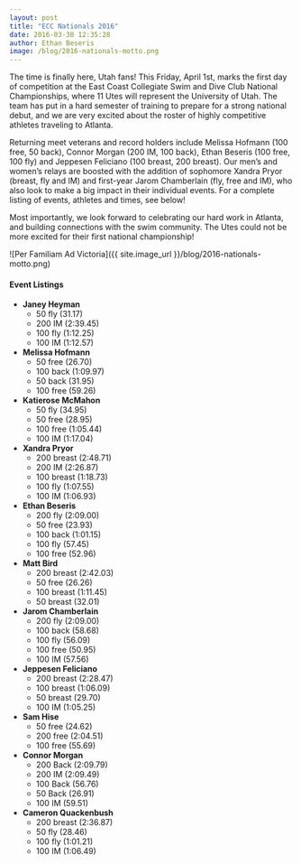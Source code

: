 ```yaml
---
layout: post
title: "ECC Nationals 2016"
date: 2016-03-30 12:35:28
author: Ethan Beseris
image: /blog/2016-nationals-motto.png
---
```


The time is finally here, Utah fans! This Friday, April 1st, marks the first day of competition at the East Coast Collegiate Swim and Dive Club National Championships, where 11 Utes will represent the University of Utah. The team has put in a hard semester of training to prepare for a strong national debut, and we are very excited about the roster of highly competitive athletes traveling to Atlanta.

Returning meet veterans and record holders include Melissa Hofmann (100 free, 50 back), Connor Morgan (200 IM, 100 back), Ethan Beseris (100 free, 100 fly) and Jeppesen Feliciano (100 breast, 200 breast). Our men’s and women’s relays are boosted with the addition of sophomore Xandra Pryor (breast, fly and IM) and first-year Jarom Chamberlain (fly, free and IM), who also look to make a big impact in their individual events. For a complete listing of events, athletes and times, see below!

Most importantly, we look forward to celebrating our hard work in Atlanta, and building connections with the swim community. The Utes could not be more excited for their first national championship!

![Per Familiam Ad Victoria]({{ site.image_url }}/blog/2016-nationals-motto.png)

#### Event Listings

* **Janey Heyman**
  * 50 fly (31.17)
  * 200 IM (2:39.45)
  * 100 fly (1:12.25)
  * 100 IM (1:12.57)
* **Melissa Hofmann**
  * 50 free (26.70)
  * 100 back (1:09.97)
  * 50 back (31.95)
  * 100 free (59.26)
* **Katierose McMahon**
  * 50 fly (34.95)
  * 50 free (28.95)
  * 100 free (1:05.44)
  * 100 IM (1:17.04)
* **Xandra Pryor**
  * 200 breast (2:48.71)
  * 200 IM (2:26.87)
  * 100 breast (1:18.73)
  * 100 fly (1:07.55)
  * 100 IM (1:06.93)
* **Ethan Beseris**
  * 200 fly (2:09.00)
  * 50 free (23.93)
  * 100 back (1:01.15)
  * 100 fly (57.45)
  * 100 free (52.96)
* **Matt Bird**
  * 200 breast (2:42.03)
  * 50 free (26.26)
  * 100 breast (1:11.45)
  * 50 breast (32.01)
* **Jarom Chamberlain**
  * 200 fly (2:09.00)
  * 100 back (58.68)
  * 100 fly (56.09)
  * 100 free (50.95)
  * 100 IM (57.56)
* **Jeppesen Feliciano**
  * 200 breast (2:28.47)
  * 100 breast (1:06.09)
  * 50 breast (29.70)
  * 100 IM (1:05.25)
* **Sam Hise**
  * 50 free (24.62)
  * 200 free (2:04.51)
  * 100 free (55.69)
* **Connor Morgan**
  * 200 Back (2:09.79)
  * 200 IM (2:09.49)
  * 100 Back (56.76)
  * 50 Back (26.91)
  * 100 IM (59.51)
* **Cameron Quackenbush**
  * 200 breast (2:36.87)
  * 50 fly (28.46)
  * 100 fly (1:01.21)
  * 100 IM (1:06.49)
